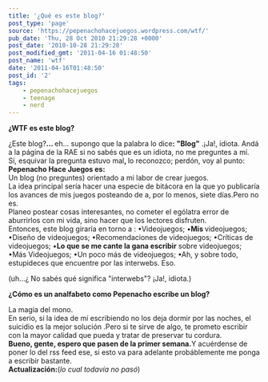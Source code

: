 ```yaml
---
title: '¿Qué es este blog?'
post_type: 'page'
source: 'https://pepenachohacejuegos.wordpress.com/wtf/'
pub_date: 'Thu, 28 Oct 2010 21:29:28 +0000'
post_date: '2010-10-28 21:29:28'
post_modified_gmt: '2011-04-16 01:48:50'
post_name: 'wtf'
date: '2011-04-16T01:48:50'
post_id: '2'
tags:
    - pepenachohacejuegos
    - teenage
    - nerd
---
```

<strong>¿WTF es este blog?</strong>
<div>¿Este blog?<strong>... </strong>eh... supongo que la palabra lo dice<strong>: "Blog"</strong> .¡Ja!, idiota. Andá a la página de la RAE si no sabés que es un idiota, no me preguntes a mí.</div>
<div>Si, esquivar la pregunta estuvo mal<strong>, </strong>lo reconozco; perdón, voy al punto:</div>
<strong>Pepenacho Hace Juegos es:</strong>
<div>Un blog (no preguntes) orientado a mi labor de crear juegos.</div>
<div>La idea principal sería hacer una especie de bitácora en la que yo publicaría los avances de mis juegos posteando de a, por lo menos, siete días.Pero no es.</div>
<div>Planeo postear cosas interesantes, no cometer el ególatra error de aburrirlos con mi vida, sino hacer que los lectores disfruten.</div>
Entonces, este blog giraría en torno a :
•Videojuegos;
•<strong>Mis </strong>videojuegos;
•Diseño de videojuegos;
•Recomendaciones de videojuegos;
•Críticas de videojuegos;
•<strong>Lo que se me cante la gana escribir</strong> sobre videojuegos;
•Más Videojuegos;
•Un poco más de videojuegos;
•Ah, y sobre todo, estupideces que encuentre por las interwebs.
Eso.

(uh...¿ No sabés qué significa "interwebs"? ¡Ja!, idiota.)

<strong>¿Cómo es un analfabeto como Pepenacho escribe un blog?</strong>
<div>La magia del mono.</div>
<div>En serio, si la idea de mí escribiendo no los deja dormir por las noches, el suicidio es la mejor solución .Pero si te sirve de algo, te prometo escribir con la mayor calidad que pueda y tratar de preservar tu cordura.</div>
<div><strong>Bueno, gente, espero que pasen de la primer semana.</strong>Y acuérdense de poner lo del rss feed ese, si esto va para adelante probáblemente me ponga a escribir bastante.</div>
<div><strong>Actualización:</strong>(<em>lo cual todavía no pasó</em>)</div>